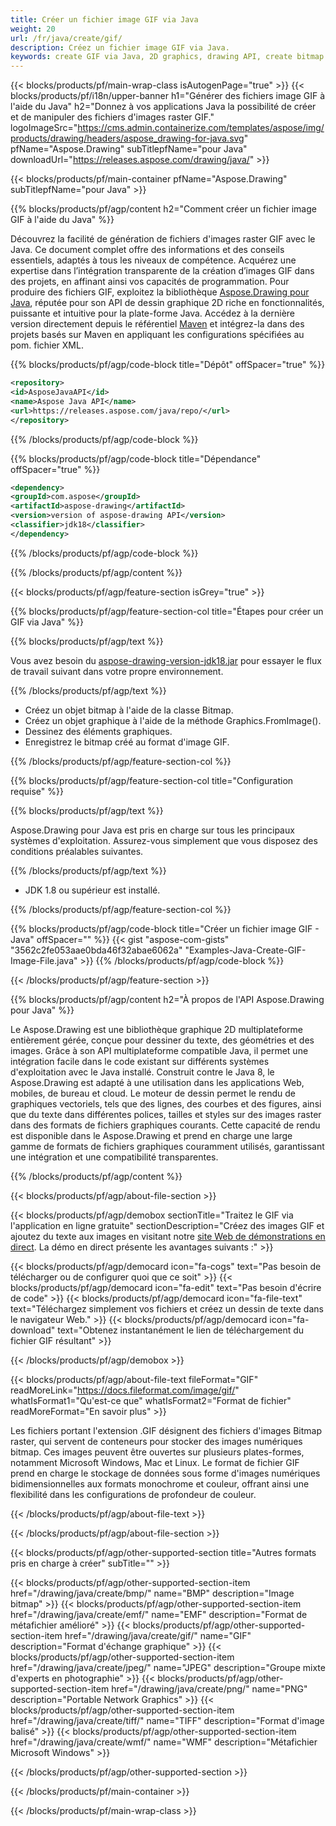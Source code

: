 ```yaml
---
title: Créer un fichier image GIF via Java
weight: 20
url: /fr/java/create/gif/
description: Créez un fichier image GIF via Java.
keywords: create GIF via Java, 2D graphics, drawing API, create bitmap in Java, Drawing pour Java, save bitmap, save GIF image, cross-platform 2D graphic library, Bitmap class, vector graphics drawing, draw text, rendering raster images, GIF image file
---
```


{{< blocks/products/pf/main-wrap-class isAutogenPage="true" >}}
{{< blocks/products/pf/i18n/upper-banner h1="Générer des fichiers image GIF à l'aide du Java" h2="Donnez à vos applications Java la possibilité de créer et de manipuler des fichiers d'images raster GIF." logoImageSrc="https://cms.admin.containerize.com/templates/aspose/img/products/drawing/headers/aspose_drawing-for-java.svg" pfName="Aspose.Drawing" subTitlepfName="pour Java" downloadUrl="https://releases.aspose.com/drawing/java/" >}}

{{< blocks/products/pf/main-container pfName="Aspose.Drawing" subTitlepfName="pour Java" >}}


{{% blocks/products/pf/agp/content h2="Comment créer un fichier image GIF à l'aide du Java" %}}

Découvrez la facilité de génération de fichiers d'images raster GIF avec le Java. Ce document complet offre des informations et des conseils essentiels, adaptés à tous les niveaux de compétence. Acquérez une expertise dans l’intégration transparente de la création d’images GIF dans des projets, en affinant ainsi vos capacités de programmation. Pour produire des fichiers GIF, exploitez la bibliothèque [Aspose.Drawing pour Java](https://products.aspose.com/drawing/java), réputée pour son API de dessin graphique 2D riche en fonctionnalités, puissante et intuitive pour la plate-forme Java. Accédez à la dernière version directement depuis le référentiel [Maven](https://releases.aspose.com/java/repo/com/aspose/aspose-drawing/) et intégrez-la dans des projets basés sur Maven en appliquant les configurations spécifiées au pom. fichier XML.

{{% blocks/products/pf/agp/code-block title="Dépôt" offSpacer="true" %}}

```xml
<repository>
<id>AsposeJavaAPI</id>
<name>Aspose Java API</name>
<url>https://releases.aspose.com/java/repo/</url>
</repository>
```

{{% /blocks/products/pf/agp/code-block %}}

{{% blocks/products/pf/agp/code-block title="Dépendance" offSpacer="true" %}}

```xml
<dependency>
<groupId>com.aspose</groupId>
<artifactId>aspose-drawing</artifactId>
<version>version of aspose-drawing API</version>
<classifier>jdk18</classifier>
</dependency>
```

{{% /blocks/products/pf/agp/code-block %}}

{{% /blocks/products/pf/agp/content %}}


{{< blocks/products/pf/agp/feature-section isGrey="true" >}}

{{% blocks/products/pf/agp/feature-section-col title="Étapes pour créer un GIF via Java" %}}

{{% blocks/products/pf/agp/text %}}

Vous avez besoin du [aspose-drawing-version-jdk18.jar](https://releases.aspose.com/drawing/java/) pour essayer le flux de travail suivant dans votre propre environnement.

{{% /blocks/products/pf/agp/text %}}

+ Créez un objet bitmap à l'aide de la classe Bitmap.
+ Créez un objet graphique à l'aide de la méthode Graphics.FromImage().
+ Dessinez des éléments graphiques.
+ Enregistrez le bitmap créé au format d'image GIF.

{{% /blocks/products/pf/agp/feature-section-col %}}

{{% blocks/products/pf/agp/feature-section-col title="Configuration requise" %}}

{{% blocks/products/pf/agp/text %}}

Aspose.Drawing pour Java est pris en charge sur tous les principaux systèmes d'exploitation. Assurez-vous simplement que vous disposez des conditions préalables suivantes.

{{% /blocks/products/pf/agp/text %}}

- JDK 1.8 ou supérieur est installé.

{{% /blocks/products/pf/agp/feature-section-col %}}

{{% blocks/products/pf/agp/code-block title="Créer un fichier image GIF - Java" offSpacer="" %}}
{{< gist "aspose-com-gists" "3562c2fe053aae0bda46f32abae6062a" "Examples-Java-Create-GIF-Image-File.java" >}}
{{% /blocks/products/pf/agp/code-block %}}

{{< /blocks/products/pf/agp/feature-section >}}


<!-- aboutfile Starts -->

{{% blocks/products/pf/agp/content h2="À propos de l'API Aspose.Drawing pour Java" %}}

Le Aspose.Drawing est une bibliothèque graphique 2D multiplateforme entièrement gérée, conçue pour dessiner du texte, des géométries et des images. Grâce à son API multiplateforme compatible Java, il permet une intégration facile dans le code existant sur différents systèmes d'exploitation avec le Java installé. Construit contre le Java 8, le Aspose.Drawing est adapté à une utilisation dans les applications Web, mobiles, de bureau et cloud. Le moteur de dessin permet le rendu de graphiques vectoriels, tels que des lignes, des courbes et des figures, ainsi que du texte dans différentes polices, tailles et styles sur des images raster dans des formats de fichiers graphiques courants. Cette capacité de rendu est disponible dans le Aspose.Drawing et prend en charge une large gamme de formats de fichiers graphiques couramment utilisés, garantissant une intégration et une compatibilité transparentes.

{{% /blocks/products/pf/agp/content %}}


{{< blocks/products/pf/agp/about-file-section >}}

{{< blocks/products/pf/agp/demobox sectionTitle="Traitez le GIF via l'application en ligne gratuite" sectionDescription="Créez des images GIF et ajoutez du texte aux images en visitant notre [site Web de démonstrations en direct](https://products.aspose.app/drawing). La démo en direct présente les avantages suivants :" >}}

{{< blocks/products/pf/agp/democard icon="fa-cogs" text="Pas besoin de télécharger ou de configurer quoi que ce soit" >}}
{{< blocks/products/pf/agp/democard icon="fa-edit" text="Pas besoin d'écrire de code" >}}
{{< blocks/products/pf/agp/democard icon="fa-file-text" text="Téléchargez simplement vos fichiers et créez un dessin de texte dans le navigateur Web." >}}
{{< blocks/products/pf/agp/democard icon="fa-download" text="Obtenez instantanément le lien de téléchargement du fichier GIF résultant" >}}

{{< /blocks/products/pf/agp/demobox >}}

{{< blocks/products/pf/agp/about-file-text fileFormat="GIF" readMoreLink="https://docs.fileformat.com/image/gif/" whatIsFormat1="Qu'est-ce que" whatIsFormat2="Format de fichier" readMoreFormat="En savoir plus" >}}

Les fichiers portant l'extension .GIF désignent des fichiers d'images Bitmap raster, qui servent de conteneurs pour stocker des images numériques bitmap. Ces images peuvent être ouvertes sur plusieurs plates-formes, notamment Microsoft Windows, Mac et Linux. Le format de fichier GIF prend en charge le stockage de données sous forme d'images numériques bidimensionnelles aux formats monochrome et couleur, offrant ainsi une flexibilité dans les configurations de profondeur de couleur.

{{< /blocks/products/pf/agp/about-file-text >}}

{{< /blocks/products/pf/agp/about-file-section >}}

<!-- aboutfile Ends -->


{{< blocks/products/pf/agp/other-supported-section title="Autres formats pris en charge à créer" subTitle="" >}}

{{< blocks/products/pf/agp/other-supported-section-item href="/drawing/java/create/bmp/" name="BMP" description="Image bitmap" >}}
{{< blocks/products/pf/agp/other-supported-section-item href="/drawing/java/create/emf/" name="EMF" description="Format de métafichier amélioré" >}}
{{< blocks/products/pf/agp/other-supported-section-item href="/drawing/java/create/gif/" name="GIF" description="Format d'échange graphique" >}}
{{< blocks/products/pf/agp/other-supported-section-item href="/drawing/java/create/jpeg/" name="JPEG" description="Groupe mixte d'experts en photographie" >}}
{{< blocks/products/pf/agp/other-supported-section-item href="/drawing/java/create/png/" name="PNG" description="Portable Network Graphics" >}}
{{< blocks/products/pf/agp/other-supported-section-item href="/drawing/java/create/tiff/" name="TIFF" description="Format d'image balisé" >}}
{{< blocks/products/pf/agp/other-supported-section-item href="/drawing/java/create/wmf/" name="WMF" description="Métafichier Microsoft Windows" >}}


{{< /blocks/products/pf/agp/other-supported-section >}}

{{< /blocks/products/pf/main-container >}}

{{< /blocks/products/pf/main-wrap-class >}}
